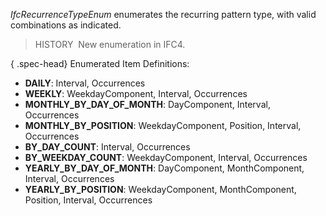 _IfcRecurrenceTypeEnum_ enumerates the recurring pattern type, with valid combinations as indicated.

> HISTORY&nbsp; New enumeration in IFC4.

{ .spec-head}
Enumerated Item Definitions:

* **DAILY**: Interval, Occurrences
* **WEEKLY**: WeekdayComponent, Interval, Occurrences
* **MONTHLY_BY_DAY_OF_MONTH**: DayComponent, Interval, Occurrences
* **MONTHLY_BY_POSITION**: WeekdayComponent, Position, Interval, Occurrences
* **BY_DAY_COUNT**: Interval, Occurrences
* **BY_WEEKDAY_COUNT**: WeekdayComponent, Interval, Occurrences
* **YEARLY_BY_DAY_OF_MONTH**: DayComponent, MonthComponent, Interval, Occurrences
* **YEARLY_BY_POSITION**: WeekdayComponent, MonthComponent, Position, Interval, Occurrences